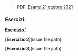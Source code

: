 > **PDF:** [Esame 21 ottebre 2021](/Esami/2021/esameOttobre_conSol.pdf)

### Esercizi:

[**Esercizio 1**](/../../issues/28)

[**Esercizio 2**](issue file path)

[**Esercizio 3**](issue file path)
